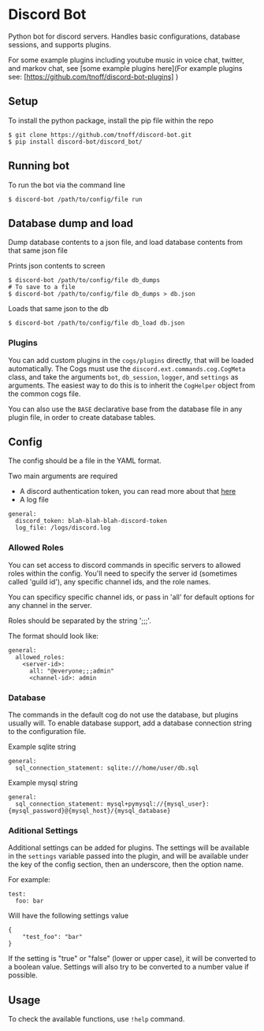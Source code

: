# Discord Bot


Python bot for discord servers. Handles basic configurations, database sessions, and supports plugins.

For some example plugins including youtube music in voice chat, twitter, and markov chat, see [some example plugins here](For example plugins see: [https://github.com/tnoff/discord-bot-plugins]
)

## Setup

To install the python package, install the pip file within the repo

```
$ git clone https://github.com/tnoff/discord-bot.git
$ pip install discord-bot/discord_bot/
```

## Running bot

To run the bot via the command line

```
$ discord-bot /path/to/config/file run
```

## Database dump and load

Dump database contents to a json file, and load database contents from that same json file


Prints json contents to screen
```
$ discord-bot /path/to/config/file db_dumps
# To save to a file
$ discord-bot /path/to/config/file db_dumps > db.json
```

Loads that same json to the db
```
$ discord-bot /path/to/config/file db_load db.json
```

### Plugins


You can add custom plugins in the `cogs/plugins` directly, that will be loaded automatically. The Cogs must use the `discord.ext.commands.cog.CogMeta` class, and take the arguments `bot`, `db_session`, `logger`, and `settings` as arguments. The easiest way to do this is to inherit the `CogHelper` object from the common cogs file.

You can also use the `BASE` declarative base from the database file in any plugin file, in order to create database tables.

## Config

The config should be a file in the YAML format.

Two main arguments are required
- A discord authentication token, you can read more about that [here](https://discord.com/developers/docs/topics/oauth2)
- A log file

```
general:
  discord_token: blah-blah-blah-discord-token
  log_file: /logs/discord.log
```

### Allowed Roles

You can set access to discord commands in specific servers to allowed roles within the config. You'll need to specify the server id (sometimes called 'guild id'), any specific channel ids, and the role names.

You can specificy specific channel ids, or pass in 'all' for default options for any channel in the server.

Roles should be separated by the string ';;;'.

The format should look like:
```
general:
  allowed_roles:
    <server-id>:
      all: "@everyone;;;admin"
      <channel-id>: admin
```

### Database

The commands in the default cog do not use the database, but plugins usually will. To enable database support, add a database connection string to the configuration file.

Example sqlite string
```
general:
  sql_connection_statement: sqlite:///home/user/db.sql
```

Example mysql string
```
general:
  sql_connection_statement: mysql+pymysql://{mysql_user}:{mysql_password}@{mysql_host}/{mysql_database}
```

### Aditional Settings


Additional settings can be added for plugins. The settings will be available in the `settings` variable passed into the plugin, and will be available under the key of the config section, then an underscore, then the option name.

For example:

```
test:
  foo: bar
```

Will have the following settings value

```
{
    "test_foo": "bar"
}
```

If the setting is "true" or "false" (lower or upper case), it will be converted to a boolean value. Settings will also try to be converted to a number value if possible.

## Usage

To check the available functions, use `!help` command.